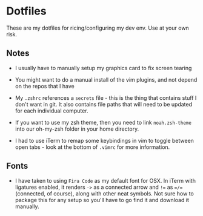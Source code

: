 # Dotfiles # 

These are my dotfiles for ricing/configuring my dev env. Use at your own risk. 


## Notes ## 
- I usually have to manually setup my graphics card to fix screen tearing 
- You might want to do a manual install of the vim plugins, and not depend on
  the repos that I have 
- My `.zshrc` references a `secrets` file - this is the thing that contains
  stuff I don't want in git. It also contains file paths that will need to be
  updated for each individual computer.

- If you want to use my zsh theme, then you need to link `noah.zsh-theme` into
  our oh-my-zsh folder in your home directory.
- I had to use iTerm to remap some keybindings in vim to toggle between open
  tabs - look at the bottom of `.vimrc` for more information.

## Fonts
- I have taken to using `Fira Code` as my default font for OSX. In iTerm with
  ligatures enabled, it renders `->` as a connected arrow and `!=` as `=/=`
  (connected, of course), along with other neat symbols. Not sure how to package
  this for any setup so you'll have to go find it and download it manually.


